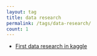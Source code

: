 ```yaml
---
layout: tag
title: data research
permalink: /tags/data-research/
count: 1
---
```


- [First data research in kaggle](https://kination.github.io/posts/2017-11-25-first-kaggle-research/)
